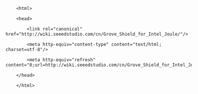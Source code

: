 <!DOCTYPE html>
        <html>
        <head>
            <link rel="canonical" href="http://wiki.seeedstudio.com/cn/Grove_Shield_for_Intel_Joule/"/>
            <meta http-equiv="content-type" content="text/html; charset=utf-8"/>
            <meta http-equiv="refresh" content="0;url=http://wiki.seeedstudio.com/cn/Grove_Shield_for_Intel_Joule/"/>
        </head>
        </html>